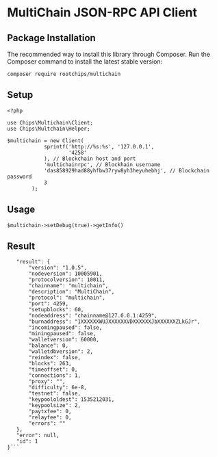 
# MultiChain JSON-RPC API Client

## Package Installation

The recommended way to install this library through Composer. Run the Composer command to install the latest stable version:

    composer require rootchips/multichain


## Setup

```
<?php

use Chips\Multichain\Client;
use Chips\Multchain\Helper;

$multichain = new Client(
    		sprintf('http://%s:%s', '127.0.0.1', 
                    '4258'
            ), // Blockchain host and port
    		'multichainrpc', // Blockhain username
    		'das858929had88yhfbw37ryw8yh3heyuhebhj', // Blockchain password
    		3
    	);
 ```
 
 ## Usage
 ```
 $multichain->setDebug(true)->getInfo()
 ```
 
 ## Result
 ```{
    "result": {
        "version": "1.0.5",
        "nodeversion": 10005901,
        "protocolversion": 10011,
        "chainname": "multichain",
        "description": "MultiChain",
        "protocol": "multichain",
        "port": 4259,
        "setupblocks": 60,
        "nodeaddress": "chainname@127.0.0.1:4259",
        "burnaddress": "1XXXXXXWUJXXXXXXVDXXXXXXJbXXXXXXZLkGJr",
        "incomingpaused": false,
        "miningpaused": false,
        "walletversion": 60000,
        "balance": 0,
        "walletdbversion": 2,
        "reindex": false,
        "blocks": 263,
        "timeoffset": 0,
        "connections": 1,
        "proxy": "",
        "difficulty": 6e-8,
        "testnet": false,
        "keypoololdest": 1535212031,
        "keypoolsize": 2,
        "paytxfee": 0,
        "relayfee": 0,
        "errors": ""
    },
    "error": null,
    "id": 1
}```
